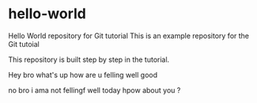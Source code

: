 # hello-world
Hello World repository for Git tutorial
This is an example repository for the Git tutoial 

This repository is built step by step in the tutorial.

Hey bro what's up how are u felling well good

no bro i ama not fellingf well today hpow about you ?
